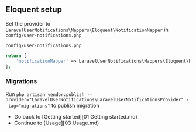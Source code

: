 ## Eloquent setup

Set the provider to `LaravelUserNotifications\Mappers\Eloquent\NotificationMapper` in `config/user-notifications.php`

`config/user-notifications.php`
```php
return [
    'notificationMapper' => LaravelUserNotifications\Mappers\Eloquent\NotificationMapper::class,
];
```

### Migrations

Run `php artisan vendor:publish --provider="LaravelUserNotifications\LaravelUserNotificationsProvider" --tag="migrations"` to publish migration

- Go back to [Getting started][01 Getting started.md)
- Continue to [Usage][03 Usage.md)